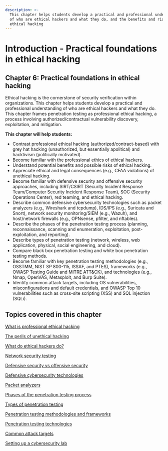 ```yaml
---
description: >-
  This chapter helps students develop a practical and professional understanding
  of who are ethical hackers and what they do, and the benefits and risks of
  ethical hacking
---
```


# Introduction - Practical foundations in ethical hacking

## Chapter 6: Practical foundations in ethical hacking

Ethical hacking is the cornerstone of security verification within organizations. This chapter helps students develop a practical and professional understanding of who are ethical hackers and what they do. This chapter frames penetration testing as professional ethical hacking, a process involving authorized/contractual vulnerability discovery, exploitation, and mitigation.

**This chapter will help students:**

* Contrast professional ethical hacking (authorized/contract-based) with grey hat hacking (unauthorized, but essentially apolitical) and hacktivism (politically motivated).
* Become familiar with the professional ethics of ethical hackers.
* Understand potential benefits and possible risks of ethical hacking.
* Appreciate ethical and legal consequences (e.g., CFAA violations) of unethical hacking.
* Become familiar with defensive security and offensive security approaches, including SIRT/CSIRT (Security Incident Response Team/Computer Security Incident Response Team), SOC (Security Operations Center), red teaming, and ethical hacking.
* Describe common defensive cybersecurity technologies such as packet analyzers (e.g., Wireshark and tcpdump), IDS/IPS (e.g., Suricata and Snort), network security monitoring/SIEM (e.g., Wazuh), and host/network firewalls (e.g., OPNsense, pfilter, and nftables).
* Describe the phases of the penetration testing process (planning, reconnaissance, scanning and enumeration, exploitation, post-exploitation, and reporting).
* Describe types of penetration testing (network, wireless, web application, physical, social engineering, and cloud).
* Compare black box penetration testing and white box penetration testing methods.
* Become familiar with key penetration testing methodologies (e.g., OSSTMM, NIST SP 800-115, ISSAF, and PTES), frameworks (e.g., OWASP Testing Guide and MITRE ATT\&CK), and technologies (e.g., Nmap, OpenVAS, Metasploit, and Burp Suite).
* Identify common attack targets, including OS vulnerabilities, misconfigurations and default credentials, and OWASP Top 10 vulnerabilities such as cross-site scripting (XSS) and SQL injection (SQLi).

## Topics covered in this chapter

[What is professional ethical hacking](what-is-professional-ethical-hacking-1/)

[The perils of unethical hacking](the-perils-of-unethical-hacking/)

[What do ethical hackers do?](what-do-ethical-hackers-do/)

[Network security testing](network-security-testing/)

[Defensive security vs offensive security](defensive-security-vs-offensive-security/)

[Defensive cybersecurity technologies](defensive-cybersecurity-technologies/)

[Packet analyzers](packet-analyzers/)

[Phases of the penetration testing process](phases-of-the-penetration-testing-process/)

[Types of penetration testing](types-of-penetration-testing/)

[Penetration testing methodologies and frameworks](penetration-testing-methodologies-and-frameworks/)

[Penetration testing technologies](penetration-testing-technologies/)

[Common attack targets](common-attack-targets/)

[Setting up a cybersecurity lab](setting-up-a-cybersecurity-lab/)
